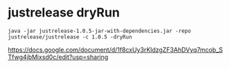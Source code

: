 # justrelease dryRun
```java -jar justrelease-1.0.5-jar-with-dependencies.jar -repo justrelease/justrelease -c 1.0.5 -dryRun```


https://docs.google.com/document/d/1f8cxUy3rKldzgZF3AhDVyq7mcob_STfwg4jbMixsd0c/edit?usp=sharing

